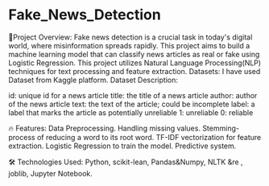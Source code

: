 # Fake_News_Detection
📌Project Overview:
Fake news detection is a crucial task in today's digital world, where misinformation spreads rapidly.
This project aims to build a machine learning model that can classify news articles as real or fake using Logistic Regression. 
This project utilizes Natural Language Processing(NLP) techniques for text processing and feature extraction.
Datasets:
I have used Dataset from Kaggle platform.
Dataset Description:

id: unique id for a news article
title: the title of a news article
author: author of the news article
text: the text of the article; could be incomplete
label: a label that marks the article as potentially unreliable
1: unreliable
0: reliable

🔥 Features:
Data Preprocessing.
Handling missing values.
Stemming- process of reducing a word to its root word.
TF-IDF vectorization for feature extraction.
Logistic Regression to train the model.
Predictive system.

🛠️ Technologies Used:
Python, scikit-lean, Pandas&Numpy, NLTK &re , joblib, Jupyter Notebook.





